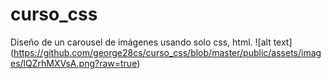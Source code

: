 # curso_css
Diseño de un carousel de imágenes usando solo css, html. 
![alt text] (https://github.com/george28cs/curso_css/blob/master/public/assets/images/lQZrhMXVsA.png?raw=true)
